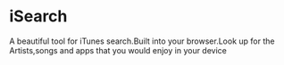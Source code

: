 # iSearch
A beautiful tool for iTunes search.Built into your browser.Look up for the Artists,songs and apps that you would enjoy in your device
